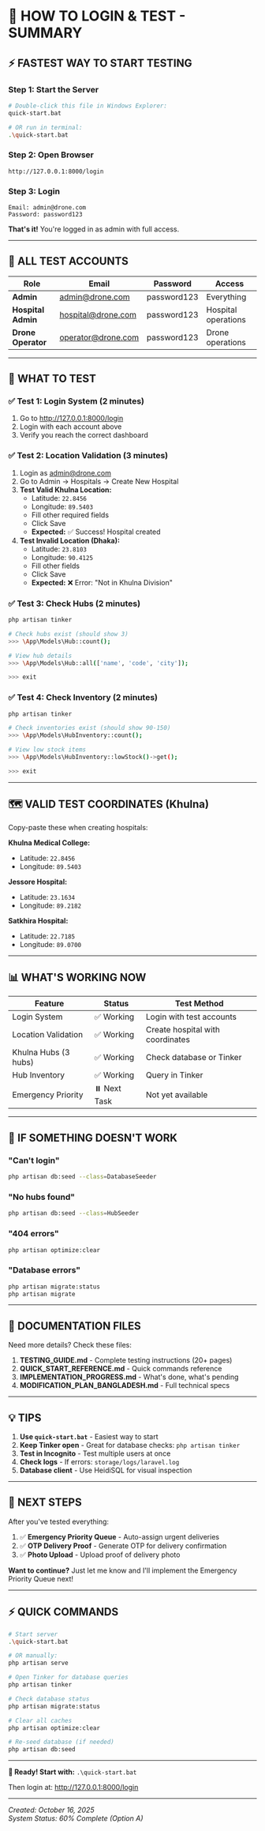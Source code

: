 # 🎯 **HOW TO LOGIN & TEST - SUMMARY**

## ⚡ **FASTEST WAY TO START TESTING**

### **Step 1: Start the Server**
```bash
# Double-click this file in Windows Explorer:
quick-start.bat

# OR run in terminal:
.\quick-start.bat
```

### **Step 2: Open Browser**
```
http://127.0.0.1:8000/login
```

### **Step 3: Login**
```
Email: admin@drone.com
Password: password123
```

**That's it!** You're logged in as admin with full access.

---

## 🔑 **ALL TEST ACCOUNTS**

| Role | Email | Password | Access |
|------|-------|----------|--------|
| **Admin** | admin@drone.com | password123 | Everything |
| **Hospital Admin** | hospital@drone.com | password123 | Hospital operations |
| **Drone Operator** | operator@drone.com | password123 | Drone operations |

---

## 🧪 **WHAT TO TEST**

### **✅ Test 1: Login System** (2 minutes)
1. Go to http://127.0.0.1:8000/login
2. Login with each account above
3. Verify you reach the correct dashboard

### **✅ Test 2: Location Validation** (3 minutes)
1. Login as admin@drone.com
2. Go to Admin → Hospitals → Create New Hospital
3. **Test Valid Khulna Location:**
   - Latitude: `22.8456`
   - Longitude: `89.5403`
   - Fill other required fields
   - Click Save
   - **Expected:** ✅ Success! Hospital created
4. **Test Invalid Location (Dhaka):**
   - Latitude: `23.8103`
   - Longitude: `90.4125`
   - Fill other fields
   - Click Save
   - **Expected:** ❌ Error: "Not in Khulna Division"

### **✅ Test 3: Check Hubs** (2 minutes)
```bash
php artisan tinker

# Check hubs exist (should show 3)
>>> \App\Models\Hub::count();

# View hub details
>>> \App\Models\Hub::all(['name', 'code', 'city']);

>>> exit
```

### **✅ Test 4: Check Inventory** (2 minutes)
```bash
php artisan tinker

# Check inventories exist (should show 90-150)
>>> \App\Models\HubInventory::count();

# View low stock items
>>> \App\Models\HubInventory::lowStock()->get();

>>> exit
```

---

## 🗺️ **VALID TEST COORDINATES (Khulna)**

Copy-paste these when creating hospitals:

**Khulna Medical College:**
- Latitude: `22.8456`
- Longitude: `89.5403`

**Jessore Hospital:**
- Latitude: `23.1634`
- Longitude: `89.2182`

**Satkhira Hospital:**
- Latitude: `22.7185`
- Longitude: `89.0700`

---

## 📊 **WHAT'S WORKING NOW**

| Feature | Status | Test Method |
|---------|--------|-------------|
| Login System | ✅ Working | Login with test accounts |
| Location Validation | ✅ Working | Create hospital with coordinates |
| Khulna Hubs (3 hubs) | ✅ Working | Check database or Tinker |
| Hub Inventory | ✅ Working | Query in Tinker |
| Emergency Priority | ⏸️ Next Task | Not yet available |

---

## 🐛 **IF SOMETHING DOESN'T WORK**

### **"Can't login"**
```bash
php artisan db:seed --class=DatabaseSeeder
```

### **"No hubs found"**
```bash
php artisan db:seed --class=HubSeeder
```

### **"404 errors"**
```bash
php artisan optimize:clear
```

### **"Database errors"**
```bash
php artisan migrate:status
php artisan migrate
```

---

## 📁 **DOCUMENTATION FILES**

Need more details? Check these files:

1. **TESTING_GUIDE.md** - Complete testing instructions (20+ pages)
2. **QUICK_START_REFERENCE.md** - Quick commands reference
3. **IMPLEMENTATION_PROGRESS.md** - What's done, what's pending
4. **MODIFICATION_PLAN_BANGLADESH.md** - Full technical specs

---

## 💡 **TIPS**

1. **Use `quick-start.bat`** - Easiest way to start
2. **Keep Tinker open** - Great for database checks: `php artisan tinker`
3. **Test in Incognito** - Test multiple users at once
4. **Check logs** - If errors: `storage/logs/laravel.log`
5. **Database client** - Use HeidiSQL for visual inspection

---

## 🎯 **NEXT STEPS**

After you've tested everything:

1. ✅ **Emergency Priority Queue** - Auto-assign urgent deliveries
2. ✅ **OTP Delivery Proof** - Generate OTP for delivery confirmation
3. ✅ **Photo Upload** - Upload proof of delivery photo

**Want to continue?** Just let me know and I'll implement the Emergency Priority Queue next!

---

## ⚡ **QUICK COMMANDS**

```bash
# Start server
.\quick-start.bat

# OR manually:
php artisan serve

# Open Tinker for database queries
php artisan tinker

# Check database status
php artisan migrate:status

# Clear all caches
php artisan optimize:clear

# Re-seed database (if needed)
php artisan db:seed
```

---

**🚀 Ready! Start with:** `.\quick-start.bat`

Then login at: http://127.0.0.1:8000/login

---

*Created: October 16, 2025*  
*System Status: 60% Complete (Option A)*
